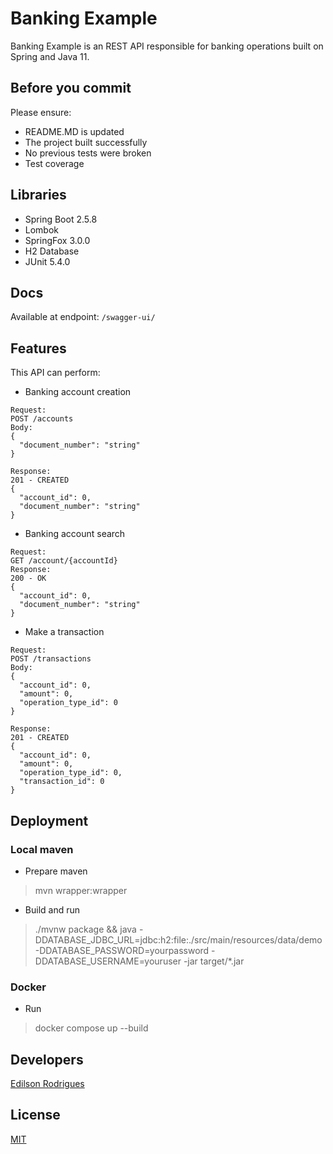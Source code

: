 # Banking Example
Banking Example is an REST API responsible for banking operations built on Spring and Java 11.

## Before you commit
Please ensure:
 - README.MD is updated
 - The project built successfully
 - No previous tests were broken
 - Test coverage

## Libraries
 - Spring Boot 2.5.8
 - Lombok
 - SpringFox 3.0.0
 - H2 Database
 - JUnit 5.4.0

## Docs
Available at endpoint: ``/swagger-ui/``

## Features
This API can perform:
* Banking account creation
```
Request:
POST /accounts
Body:
{
  "document_number": "string"
}

Response: 
201 - CREATED
{
  "account_id": 0,
  "document_number": "string"
}
```
- Banking account search
```
Request:
GET /account/{accountId}
Response: 
200 - OK
{
  "account_id": 0,
  "document_number": "string"
}
```
- Make a transaction
```
Request:
POST /transactions
Body:
{
  "account_id": 0,
  "amount": 0,
  "operation_type_id": 0
}

Response: 
201 - CREATED
{
  "account_id": 0,
  "amount": 0,
  "operation_type_id": 0,
  "transaction_id": 0
}
```

## Deployment
### Local maven
- Prepare maven
> mvn wrapper:wrapper

- Build and run
> ./mvnw package && java -DDATABASE_JDBC_URL=jdbc:h2:file:./src/main/resources/data/demo -DDATABASE_PASSWORD=yourpassword -DDATABASE_USERNAME=youruser -jar target/*.jar

### Docker
- Run
> docker compose up --build

## Developers
[Edilson Rodrigues](https://www.github.com/ew3g)

## License
[MIT](https://mit-license.org/)